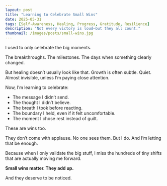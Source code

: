 ```yaml
---
layout: post
title: "Learning to Celebrate Small Wins"
date: 2025-05-31
tags: [Self-Awareness, Healing, Progress, Gratitude, Resilience]
description: "Not every victory is loud—but they all count."
thumbnail: /images/posts/small-wins.jpg
---
```


I used to only celebrate the big moments.

The breakthroughs. The milestones. The days when something clearly changed.

But healing doesn’t usually look like that. Growth is often subtle. Quiet. Almost invisible, unless I’m paying close attention.

Now, I’m learning to celebrate:  
- The message I didn’t send.  
- The thought I didn’t believe.  
- The breath I took before reacting.  
- The boundary I held, even if it felt uncomfortable.  
- The moment I chose rest instead of guilt.

These are wins too.

They don’t come with applause. No one sees them. But I do. And I’m letting that be enough.

Because when I only validate the big stuff, I miss the hundreds of tiny shifts that are actually moving me forward.

**Small wins matter. They add up.**

And they deserve to be noticed.

